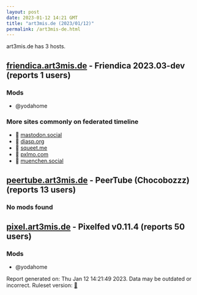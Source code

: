 ```yaml
---
layout: post
date: 2023-01-12 14:21 GMT
title: "art3mis.de (2023/01/12)"
permalink: /art3mis-de.html
---
```


art3mis.de has 3 hosts.

## [friendica.art3mis.de](https://friendica.art3mis.de) - Friendica 2023.03-dev (reports 1 users)

### Mods
 * @yodahome

### More sites commonly on federated timeline

* 🐘 [mastodon.social](/mastodon-social.html)
* 🐘 [diasp.org](/diasp-org.html)
* 🐘 [squeet.me](/squeet-me.html)
* 🐘 [pxlmo.com](/pxlmo-com.html)
* 🐘 [muenchen.social](/muenchen-social.html)

## [peertube.art3mis.de](https://peertube.art3mis.de) - PeerTube (Chocobozzz) (reports 13 users)

### No mods found

## [pixel.art3mis.de](https://pixel.art3mis.de) - Pixelfed v0.11.4 (reports 50 users)

### Mods
 * @yodahome

Report generated on: Thu Jan 12 14:21:49 2023. Data may be outdated or incorrect.
Ruleset version: [🧁](/version-cupcake)
